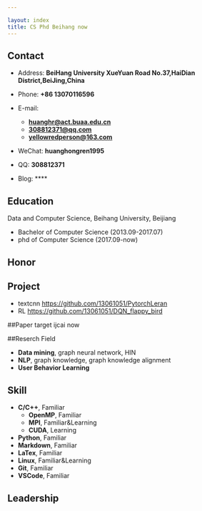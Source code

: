 ```yaml
---

layout: index
title: CS Phd Beihang now
---
```

## Contact

- Address: **BeiHang University
XueYuan Road No.37,HaiDian District,BeiJing,China**
- Phone: **+86 13070116596**
- E-mail:
  - **huanghr@act.buaa.edu.cn**
  - **308812371@qq.com**
  - **yellowredperson@163.com**

- WeChat: **huanghongren1995**
- QQ: **308812371**
- Blog: ****

## Education

Data and Computer Science, Beihang University, Beijiang
- Bachelor of Computer Science  (2013.09-2017.07)
- phd of Computer Science (2017.09-now)

## Honor



## Project
 - textcnn https://github.com/13061051/PytorchLeran
 - RL https://github.com/13061051/DQN_flappy_bird

##Paper
target ijcai now

##Reserch Field

- **Data mining**, graph neural network, HIN
- **NLP**, graph knowledge, graph knowledge alignment
- **User Behavior Learning**
## Skill

- **C/C++**, Familiar
  - **OpenMP**, Familiar
  - **MPI**, Familiar&Learning
  - **CUDA**, Learning
- **Python**, Familiar
- **Markdown**, Familiar
- **LaTex**, Familiar
- **Linux**, Familiar&Learning
- **Git**, Familiar
- **VSCode**, Familiar

## Leadership

